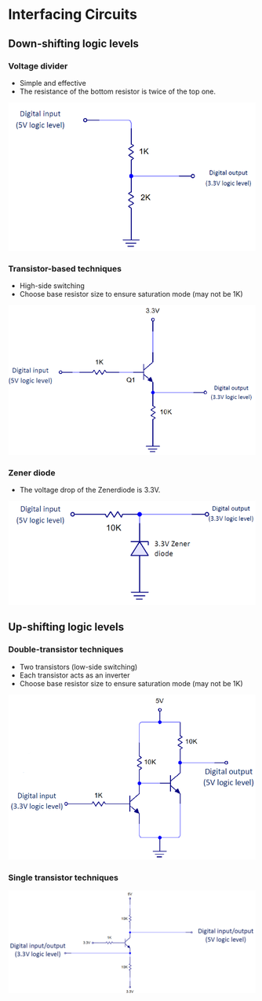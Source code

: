 
# Interfacing Circuits  

## Down-shifting logic levels

### Voltage divider

- Simple and effective  
- The resistance of the bottom resistor is twice of the top one.

![Voltage Divider](./VoltageDivider.png)

### Transistor-based techniques

- High-side switching  
- Choose base resistor size to ensure saturation mode (may not be 1K)  

![Transistor](./TransistorBased.png)


### Zener diode

- The voltage drop of the Zenerdiode is 3.3V.  

![Zener Diode](./ZenerDiode.png)

## Up-shifting logic levels

### Double-transistor techniques

- Two transistors (low-side switching)  
- Each transistor acts as an inverter  
- Choose base resistor size to ensure saturation mode (may not be 1K)  

![Double Transistor](./DoubleTransistor.png)

### Single transistor techniques

![Single Transistor](./SingleTransistor.png)
